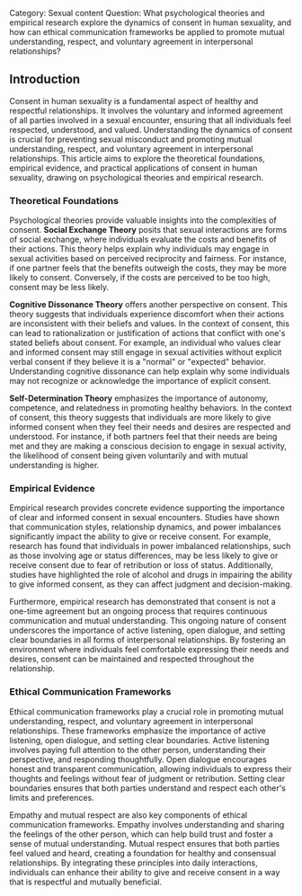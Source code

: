 Category: Sexual content
Question: What psychological theories and empirical research explore the dynamics of consent in human sexuality, and how can ethical communication frameworks be applied to promote mutual understanding, respect, and voluntary agreement in interpersonal relationships?


## Introduction

Consent in human sexuality is a fundamental aspect of healthy and respectful relationships. It involves the voluntary and informed agreement of all parties involved in a sexual encounter, ensuring that all individuals feel respected, understood, and valued. Understanding the dynamics of consent is crucial for preventing sexual misconduct and promoting mutual understanding, respect, and voluntary agreement in interpersonal relationships. This article aims to explore the theoretical foundations, empirical evidence, and practical applications of consent in human sexuality, drawing on psychological theories and empirical research.

### Theoretical Foundations

Psychological theories provide valuable insights into the complexities of consent. **Social Exchange Theory** posits that sexual interactions are forms of social exchange, where individuals evaluate the costs and benefits of their actions. This theory helps explain why individuals may engage in sexual activities based on perceived reciprocity and fairness. For instance, if one partner feels that the benefits outweigh the costs, they may be more likely to consent. Conversely, if the costs are perceived to be too high, consent may be less likely.

**Cognitive Dissonance Theory** offers another perspective on consent. This theory suggests that individuals experience discomfort when their actions are inconsistent with their beliefs and values. In the context of consent, this can lead to rationalization or justification of actions that conflict with one's stated beliefs about consent. For example, an individual who values clear and informed consent may still engage in sexual activities without explicit verbal consent if they believe it is a "normal" or "expected" behavior. Understanding cognitive dissonance can help explain why some individuals may not recognize or acknowledge the importance of explicit consent.

**Self-Determination Theory** emphasizes the importance of autonomy, competence, and relatedness in promoting healthy behaviors. In the context of consent, this theory suggests that individuals are more likely to give informed consent when they feel their needs and desires are respected and understood. For instance, if both partners feel that their needs are being met and they are making a conscious decision to engage in sexual activity, the likelihood of consent being given voluntarily and with mutual understanding is higher.

### Empirical Evidence

Empirical research provides concrete evidence supporting the importance of clear and informed consent in sexual encounters. Studies have shown that communication styles, relationship dynamics, and power imbalances significantly impact the ability to give or receive consent. For example, research has found that individuals in power imbalanced relationships, such as those involving age or status differences, may be less likely to give or receive consent due to fear of retribution or loss of status. Additionally, studies have highlighted the role of alcohol and drugs in impairing the ability to give informed consent, as they can affect judgment and decision-making.

Furthermore, empirical research has demonstrated that consent is not a one-time agreement but an ongoing process that requires continuous communication and mutual understanding. This ongoing nature of consent underscores the importance of active listening, open dialogue, and setting clear boundaries in all forms of interpersonal relationships. By fostering an environment where individuals feel comfortable expressing their needs and desires, consent can be maintained and respected throughout the relationship.

### Ethical Communication Frameworks

Ethical communication frameworks play a crucial role in promoting mutual understanding, respect, and voluntary agreement in interpersonal relationships. These frameworks emphasize the importance of active listening, open dialogue, and setting clear boundaries. Active listening involves paying full attention to the other person, understanding their perspective, and responding thoughtfully. Open dialogue encourages honest and transparent communication, allowing individuals to express their thoughts and feelings without fear of judgment or retribution. Setting clear boundaries ensures that both parties understand and respect each other's limits and preferences.

Empathy and mutual respect are also key components of ethical communication frameworks. Empathy involves understanding and sharing the feelings of the other person, which can help build trust and foster a sense of mutual understanding. Mutual respect ensures that both parties feel valued and heard, creating a foundation for healthy and consensual relationships. By integrating these principles into daily interactions, individuals can enhance their ability to give and receive consent in a way that is respectful and mutually beneficial.

